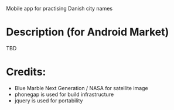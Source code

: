 Mobile app for practising Danish city names

# Description (for Android Market)

TBD

# Credits:
- Blue Marble Next Generation / NASA for satellite image
- phonegap is used for build infrastructure
- jquery is used for portability
